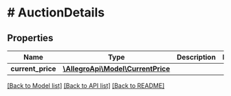 # # AuctionDetails

## Properties

Name | Type | Description | Notes
------------ | ------------- | ------------- | -------------
**current_price** | [**\AllegroApi\Model\CurrentPrice**](CurrentPrice.md) |  |

[[Back to Model list]](../../README.md#models) [[Back to API list]](../../README.md#endpoints) [[Back to README]](../../README.md)
